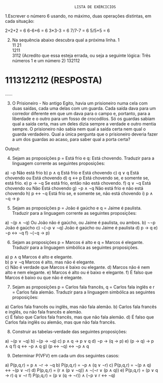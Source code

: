                                     LISTA DE EXÉRCICIOS

1.Escrever o número 6 usando, no máximo, duas operações distintas, em cada 
situação:  

2+2+2 = 6
6-6+6 = 6
3*3-3 = 6
7/7-7 = 6 
5/5+5 = 6

2. Na sequência abaixo descubra qual a próxima linha.
1  
11 
21  
1211  
3112  (Acredito que essa esteja errada, ou seja a seguinte lógica: Três números 1 e um número 2)
132112 
# 1113122112 (RESPOSTA) 
......  

3. O Prisioneiro - No antigo Egito, havia um prisioneiro numa cela com duas saídas, 
cada uma delas com um guarda. Cada saída dava para um corredor diferente em que 
um dava para o campo e, portanto, para a liberdade e o outro para um fosso de 
crocodilos. Só os guardas sabiam qual a saída certa, mas um deles dizia sempre a 
verdade e outro mentia sempre. O prisioneiro não sabia nem qual a saída certa nem 
qual o guarda verdadeiro. Qual a única pergunta que o prisioneiro deveria fazer a um 
dos guardas ao acaso, para saber qual a porta certa?  

Output:


4. Sejam as proposições p = Está frio e q: Está chovendo. Traduzir para a linguagem 
corrente as seguintes proposições: 

a) ¬p                   Não está frio
b) p ∧ q                Está frio e Está chovendo
c) q ∨ q                Está chovendo ou Está chovendo
d) q ↔ p                Está chovendo se, e somente se, está frio.
e) p → ¬q               Se está frio, então não está chovendo.
f) q ∨ ¬q               Está chovendo ou Não Está chovendo
g) ¬p ∧ ¬q              Não está frio e não está chovendo
h) p ↔ ¬q               Está frio se, e somente se, não está chovendo
i) p ∧ ¬q → p           

5. Sejam as proposições p = João é gaúcho e q = Jaime é paulista. Traduzir para a 
linguagem corrente as seguintes proposições: 
 
a) ¬(p ∧ ¬q)            Ou João não é gaúcho, ou Jaime é paulista, ou ambos.
b) ¬¬p                  João é gaúcho
c) ¬(¬p ∨ ¬q)           João é gaúcho ou Jaime é paulista
d) p → q 
e) ¬p ↔ ¬q
f) ¬(¬q → p)

6. Sejam as proposições p = Marcos é alto e q = Marcos é elegante. Traduzir para a 
linguagem simbólica as seguintes proposições. 

a) p ∧ q                Marcos é alto e elegante.  
b) p ∨ ¬q               Marcos é alto, mas não é elegante.  
c)                      Não é verdade que Marcos é baixo ou elegante. 
d)                      Marcos não é nem alto e nem elegante. 
e)                      Marcos é alto ou é baixo e elegante. 
f)                      É falso que Marcos é baixo ou que não é elegante. 

7. Sejam as proposições p = Carlos fala francês, q = Carlos fala inglês e r = Carlos 
fala alemão. Traduzir para a linguagem simbólica as seguintes proposições: 

a) Carlos fala francês ou inglês, mas não fala alemão. 
b) Carlos fala francês e inglês, ou não fala francês e alemão.  
c) É falso que Carlos fala francês, mas que não fala alemão. 
d) É falso que Carlos fala inglês ou alemão, mas que não fala francês.

8. Construir as tabelas-verdade das seguintes proposições:  

a) ¬(p ∨ ¬q) 
b) ¬(p → ¬q) 
c) p ∧ q → p ∨ q 
d) ¬p → (q → p) 
e) (p → q) → p ∧ q 
f) q ↔ ¬p ∧ q 
g) (p ↔ ¬q) ↔ ¬p ∧ q

9. Determinar P(VFV) em cada um dos seguintes casos: 

a) P(p,q,r) = p ∧ ¬r → ¬q 
b) P(p,q,r) = ¬p ∧ (q ∨ ¬r) 
c) P(p,q,r) = ¬(p ∧ q) ↔ ¬(p ∨ ¬r) 
d) P(p,q,r) = (r ∧ (p ∨ ¬q)) ∧ ¬(¬r ∨ (p ∧ q)) 
e) P(p,q,r) = (p ∨ q → r) q ∨ ¬r 
f) P(p,q,r) = (p ∨ (q → ¬r)) ∧ (¬p ∨ r ↔ ¬q) 